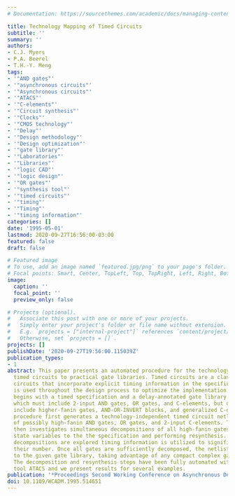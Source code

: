 ```yaml
---
# Documentation: https://sourcethemes.com/academic/docs/managing-content/

title: Technology Mapping of Timed Circuits
subtitle: ''
summary: ''
authors:
- C.J. Myers
- P.A. Beerel
- T.H.-Y. Meng
tags:
- '"AND gates"'
- '"asynchronous circuits"'
- '"Asynchronous circuits"'
- '"ATACS"'
- '"C-elements"'
- '"Circuit synthesis"'
- '"Clocks"'
- '"CMOS technology"'
- '"Delay"'
- '"Design methodology"'
- '"Design optimization"'
- '"gate library"'
- '"Laboratories"'
- '"Libraries"'
- '"logic CAD"'
- '"logic design"'
- '"OR gates"'
- '"synthesis tool"'
- '"timed circuits"'
- '"timing"'
- '"Timing"'
- '"timing information"'
categories: []
date: '1995-05-01'
lastmod: 2020-09-27T16:56:00-03:00
featured: false
draft: false

# Featured image
# To use, add an image named `featured.jpg/png` to your page's folder.
# Focal points: Smart, Center, TopLeft, Top, TopRight, Left, Right, BottomLeft, Bottom, BottomRight.
image:
  caption: ''
  focal_point: ''
  preview_only: false

# Projects (optional).
#   Associate this post with one or more of your projects.
#   Simply enter your project's folder or file name without extension.
#   E.g. `projects = ["internal-project"]` references `content/project/deep-learning/index.md`.
#   Otherwise, set `projects = []`.
projects: []
publishDate: '2020-09-27T19:56:00.115039Z'
publication_types:
- 1
abstract: This paper presents an automated procedure for the technology mapping of
  timed circuits to practical gate libraries. Timed circuits are a class of asynchronous
  circuits that incorporate explicit timing information in the specification which
  is used throughout the design process to optimize the implementation. Our procedure
  begins with a timed specification and a delay-annotated gate library description
  which must include 2-input AND gates, OR gates, and C-elements, but optionally can
  include higher-fanin gates, AND-OR-INVERT blocks, and generalized C-elements. Our
  procedure first generates a technology-independent timed circuit netlist composed
  of possibly high-fanin AND gates, OR gates, and 2-input C-elements. The procedure
  then investigates simultaneous decompositions of all high-fanin gates by adding
  state variables to the the specification and performing resynthesis. Although multiple
  decompositions are explored timing information is utilized to significantly reduce
  their number. Once all gates are sufficiently decomposed, the netlist can be mapped
  to the given gate library, taking advantage of any compact complex gates available.
  The decomposition and resynthesis steps have been fully automated within the synthesis
  tool ATACS and we present results for several examples.
publication: '*Proceedings Second Working Conference on Asynchronous Design Methodologies*'
doi: 10.1109/WCADM.1995.514651
---
```


